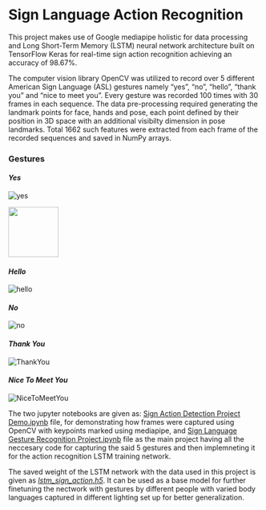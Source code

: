 # Sign Language Action Recognition

This project makes use of Google mediapipe holistic for data processing and Long Short-Term Memory (LSTM) neural network architecture built on TensorFlow Keras for real-time sign action recognition achieving an accuracy of 98.67%.

The computer vision library OpenCV was utilized to record over 5 different American Sign Language (ASL) gestures namely “yes”, “no”, “hello”, “thank you” and “nice to meet you”. Every gesture was recorded 100 times with 30 frames in each sequence. The data pre-processing required generating the landmark points for face, hands and pose, each point defined by their position in 3D space with an additional visibilty dimension in pose landmarks. Total 1662 such features were extracted from each frame of the recorded sequences and saved in NumPy arrays.

### Gestures

#### *Yes*

![yes](https://user-images.githubusercontent.com/110922376/210288940-d4a215ca-8d98-4b4c-9ab1-e7f27bb6de08.gif)

<img src="https://user-images.githubusercontent.com/110922376/210288940-d4a215ca-8d98-4b4c-9ab1-e7f27bb6de08.gif" width="100" height="100">

#### *Hello*

![hello](https://user-images.githubusercontent.com/110922376/210289010-7750aa89-dd79-445a-a48c-e6cf45d0c60e.gif)

#### *No*

![no](https://user-images.githubusercontent.com/110922376/210289021-a2fffe85-75f6-49b0-b679-78a12c2ea368.gif)

#### *Thank You*

![ThankYou](https://user-images.githubusercontent.com/110922376/210289038-40c395a6-4c66-4b04-a2d3-cc7f17d03c8e.gif)

#### *Nice To Meet You*

![NiceToMeetYou](https://user-images.githubusercontent.com/110922376/210289052-da944e7b-d0b4-425c-911c-86954bc7b082.gif)

The two jupyter notebooks are given as: [Sign Action Detection Project Demo.ipynb](https://github.com/arkasingh/slar/blob/main/Sign%20Action%20Detection%20Project%20Demo.ipynb)  file, for demonstrating how frames were captured using OpenCV with keypoints marked using mediapipe, and [Sign Language Gesture Recognition Project.ipynb](https://github.com/arkasingh/slar/blob/main/Sign%20Language%20Gesture%20Recognition%20Project.ipynb) file as the main project having all the neccesary code for capturing the said 5 gestures and then implemneting it for the action recognition LSTM training network.

The saved weight of the LSTM network with the data used in this project is given as [*lstm_sign_action.h5*](https://github.com/arkasingh/slar/blob/main/lstm_sign_action.h5). It can be used as a base model for further finetuning the nectwork with gestures by different people with varied body languages captured in different lighting set up for better generalization.

